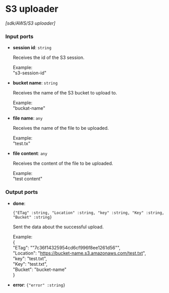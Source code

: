 # S3 uploader

_[sdk/AWS/S3 uploader]_

### Input ports

* __session id__: ` string `


    Receives the id of the S3 session.  
      
    Example:   
    "s3-session-id"  


* __bucket name__: ` string `


    Receives the name of the S3 bucket to upload to.  
      
    Example:   
    "buckat-name"  


* __file name__: ` any `


    Receives the name of the file  to be uploaded.  
      
    Example:   
    "test.tx"  


* __file content__: ` any `


    Receives the content of the file  to be uploaded.  
      
    Example:   
    "test content"  

### Output ports

* __done__: 
    ```
    {"ETag" :string, "Location" :string, "key" :string, "Key" :string, "Bucket" :string}
    ```


    Sent the data about the successful upload.  
      
    Example:  
    {  
      "ETag": "\"7c36f14325954cd6cf996f8ee1261d56\"",  
      "Location": "https://bucket-name.s3.amazonaws.com/test.txt",  
      "key": "test.txt",  
      "Key": "test.txt",  
      "Bucket": "bucket-name"  
    }   


* __error__: ` {"error" :string} `

